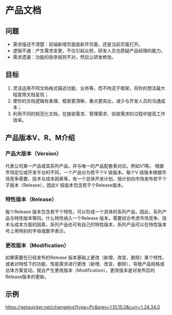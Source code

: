 # 产品文档

## 问题

- 需求描述不清楚：前端新增页面是新开页面，还是当前页面打开。
- 逻辑不通：产生需求变更，不仅引起众怒，研发人员也质疑产品经理的能力。
- 需求遗漏：功能的排序规则不对，然后让研发修改。

## 目标

1. 灵活运用不同文档格式描述功能、业务等，而不拘泥于框架，将你的想法最大程度用文档呈现；
2. 使你的文档逻辑有条理、框架更清晰、重点更突出，减少与开发人员的沟通成本；
3. 利用不同的规范化文档，在接收需求、管理需求、验收需求的过程中提高工作效率。

## 产品版本V、R、M介绍

### 产品大版本（Version）

代表公司某一产品或其系列产品，并与唯一的产品配套表对应。例如V1等。 根据市场定位或开发平台的不同，一个产品分为若干个V 级版本。每个V 级版本根据市场竞争需要、技术与成本因素等，有一个总体开发计划，按计划向市场发布若干个子版本（Release），因此V 级版本包含若干个Release版本。

### 特性版本（Release）

每个Release 版本包含若干个特性，可以形成一个具体的系列产品，因此，系列产品与特性版本等同。什么特性纳入一个Release 版本，需要综合考虑市场竞争、技术与成本方面的因素，系列产品也可有自己的特性版本，系列产品可以在特性版本号上用特别的字母或数字表示。

### 更改版本（Modification）

如果需要在已经发布的Release 版本基础上更改（新增、改变、删除）某个特性，或者对特性下的功能、性能需求进行更改（新增、改变、删除），导致产品规格或总体方案变动，就会产生更改版本（Modification），更改版本是对发布后的Release版本的更新。

## 示例

https://getquicker.net/changelog?type=Pc&prev=1.10.15.0&curr=1.24.34.0


[1]: http://www.woshipm.com/online/4374719.html
[2]: https://blog.csdn.net/liwei16611/article/details/82630078
